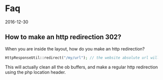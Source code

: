 Faq
============
2016-12-30





How to make an http redirection 302?
---------------------------------------

When you are inside the layout, how do you make an http redirection?

```php
HttpResponseUtil::redirect("/my/url"); // the website absolute url will be automatically prepended
```

This will actually clean all the ob buffers, and make a regular http redirection
using the php location header.

